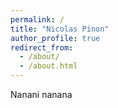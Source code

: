 ```yaml
---
permalink: /
title: "Nicolas Pinon"
author_profile: true
redirect_from: 
  - /about/
  - /about.html
---
```





Nanani nanana

